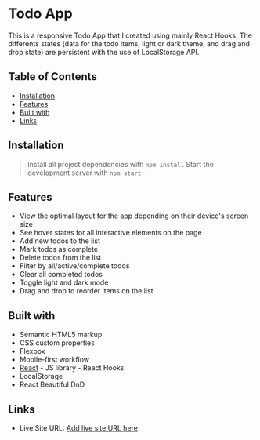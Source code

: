 # Todo App

This is a responsive Todo App that I created using mainly React Hooks. The differents states (data for the todo items, light or dark theme, and drag and drop state) are persistent with the use of LocalStorage API.

## Table of Contents

* [Installation](#installation)
* [Features](#features)
* [Built with](#built-with)
* [Links](#links)

## Installation

> Install all project dependencies with `npm install`
> Start the development server with `npm start`

## Features

- View the optimal layout for the app depending on their device's screen size
- See hover states for all interactive elements on the page
- Add new todos to the list
- Mark todos as complete
- Delete todos from the list
- Filter by all/active/complete todos
- Clear all completed todos
- Toggle light and dark mode
- Drag and drop to reorder items on the list

## Built with

- Semantic HTML5 markup
- CSS custom properties
- Flexbox
- Mobile-first workflow
- [React](https://reactjs.org/) - JS library - React Hooks
- LocalStorage
- React Beautiful DnD

## Links

- Live Site URL: [Add live site URL here](https://zen-joliot-042bfd.netlify.app/)
